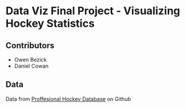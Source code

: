 # Data Viz Final Project - Visualizing Hockey Statistics
## Contributors
  - Owen Bezick
  - Daniel Cowan
## Data
Data from [Proffesional Hockey Database](https://www.kaggle.com/open-source-sports/professional-hockey-database) on Github
